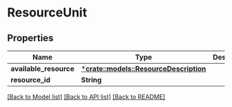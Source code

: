 # ResourceUnit

## Properties

Name | Type | Description | Notes
------------ | ------------- | ------------- | -------------
**available_resource** | [***crate::models::ResourceDescription**](ResourceDescription.md) |  | [optional] 
**resource_id** | **String** |  | [optional] 

[[Back to Model list]](../README.md#documentation-for-models) [[Back to API list]](../README.md#documentation-for-api-endpoints) [[Back to README]](../README.md)


